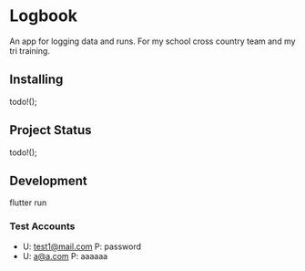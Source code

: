 # Logbook
An app for logging data and runs. For my school cross country team and my
tri training.

## Installing
todo!();

## Project Status
todo!();

## Development
flutter run

### Test Accounts
- U: test1@mail.com P: password
- U: a@a.com        P: aaaaaa
